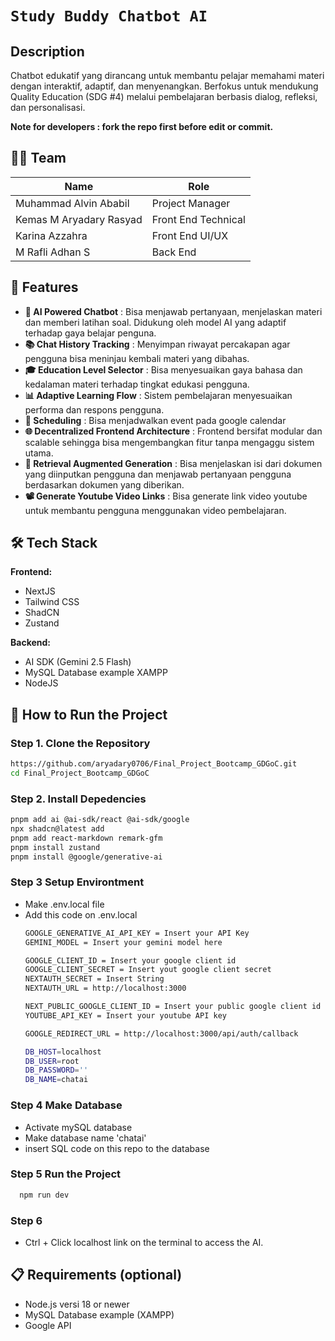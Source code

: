 # `Study Buddy Chatbot AI`

## Description
Chatbot edukatif yang dirancang untuk membantu pelajar memahami materi dengan interaktif, adaptif, dan menyenangkan.
Berfokus untuk mendukung Quality Education (SDG #4) melalui pembelajaran berbasis dialog, refleksi, dan personalisasi.

**Note for developers : fork the repo first before edit or commit.**

## 🧑‍💻 Team

|          **Name**          |      **Role**       |
|----------------------------|---------------------|
| Muhammad Alvin Ababil      | Project Manager     |
| Kemas M Aryadary Rasyad    | Front End Technical |
| Karina Azzahra             | Front End UI/UX     |
| M Rafli Adhan S            | Back End            |

## 🚀 Features
- **🤖 AI Powered Chatbot**                   : Bisa menjawab pertanyaan, menjelaskan materi dan memberi latihan soal. Didukung oleh model AI yang adaptif terhadap gaya belajar penguna.
- **📚 Chat History Tracking**                : Menyimpan riwayat percakapan agar pengguna bisa meninjau kembali materi yang dibahas.
- **🎓 Education Level Selector**             : Bisa menyesuaikan gaya bahasa dan kedalaman materi terhadap tingkat edukasi pengguna.
- **📊 Adaptive Learning Flow**               : Sistem pembelajaran menyesuaikan performa dan respons pengguna.
- **📆 Scheduling**                           : Bisa menjadwalkan event pada google calendar
- **🌐 Decentralized Frontend Architecture**  : Frontend bersifat modular dan scalable sehingga bisa mengembangkan fitur tanpa mengaggu sistem utama.
- **📓 Retrieval Augmented Generation**       : Bisa menjelaskan isi dari dokumen yang diinputkan pengguna dan menjawab pertanyaan pengguna berdasarkan dokumen yang diberikan.
- **📽️ Generate Youtube Video Links**         : Bisa generate link video youtube untuk membantu pengguna menggunakan video pembelajaran.


## 🛠 Tech Stack

**Frontend:**
- NextJS
- Tailwind CSS
- ShadCN
- Zustand

**Backend:**
- AI SDK (Gemini 2.5 Flash)
- MySQL Database example XAMPP
- NodeJS

## 🚀 How to Run the Project

### Step 1. Clone the Repository
```bash
https://github.com/aryadary0706/Final_Project_Bootcamp_GDGoC.git
cd Final_Project_Bootcamp_GDGoC
```

### Step 2. Install Depedencies
```bash
pnpm add ai @ai-sdk/react @ai-sdk/google
npx shadcn@latest add
pnpm add react-markdown remark-gfm
pnpm install zustand 
pnpm install @google/generative-ai
```

### Step 3 Setup Environtment
- Make .env.local file
- Add this code on .env.local
  ```bash
  GOOGLE_GENERATIVE_AI_API_KEY = Insert your API Key
  GEMINI_MODEL = Insert your gemini model here

  GOOGLE_CLIENT_ID = Insert your google client id
  GOOGLE_CLIENT_SECRET = Insert yout google client secret
  NEXTAUTH_SECRET = Insert String
  NEXTAUTH_URL = http://localhost:3000

  NEXT_PUBLIC_GOOGLE_CLIENT_ID = Insert your public google client id
  YOUTUBE_API_KEY = Insert your youtube API key

  GOOGLE_REDIRECT_URL = http://localhost:3000/api/auth/callback
  
  DB_HOST=localhost
  DB_USER=root
  DB_PASSWORD=''
  DB_NAME=chatai
  ```
  
### Step 4 Make Database
- Activate mySQL database
- Make database name 'chatai'
- insert SQL code on this repo to the database

### Step 5 Run the Project
```bash
  npm run dev
```

### Step 6 
- Ctrl + Click localhost link on the terminal to access the AI.

## 📋 Requirements (optional)
- Node.js versi 18 or newer
- MySQL Database example (XAMPP)
- Google API
